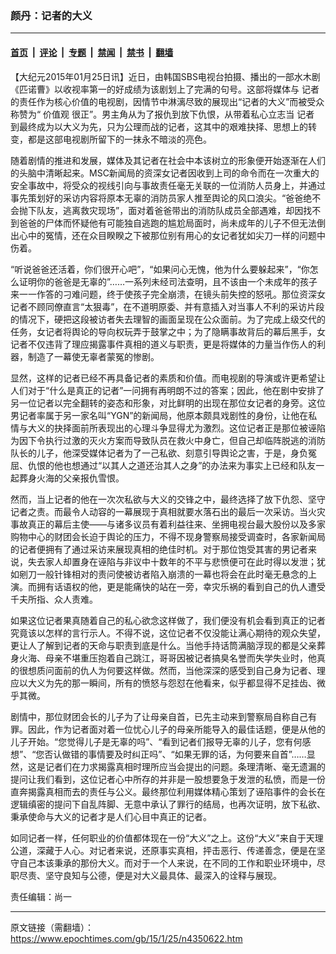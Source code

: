 ### 颜丹：记者的大义

---

#### [首页](../../../..?n4350622) &nbsp;|&nbsp; [评论](../../../../../epoch-comment?n4350622) &nbsp;|&nbsp; [专题](../../../../../epoch-special?n4350622) &nbsp;|&nbsp; [禁闻](../../../../../epoch-news?n4350622) &nbsp;|&nbsp; [禁书](../../../../../books?n4350622) &nbsp;|&nbsp; [翻墙](https://github.com/gfw-breaker/nogfw/blob/master/README.md?n4350622)


<div class="post_content" id="artbody" itemprop="articleBody">
 <!-- article content begin -->
 <p>
  【大纪元2015年01月25日讯】近日，由韩国SBS电视台拍摄、播出的一部水木剧《匹诺曹》以收视率第一的好成绩为该剧划上了完满的句号。这部将媒体与
  <ok href="https://www.epochtimes.com/gb/tag/%E8%AE%B0%E8%80%85.html">
   记者
  </ok>
  的责任作为核心价值的电视剧，因情节中淋漓尽致的展现出“记者的大义”而被受众称赞为“
  <ok href="https://www.epochtimes.com/gb/tag/%E4%BB%B7%E5%80%BC%E8%A7%82.html">
   价值观
  </ok>
  很正”。男主角从为了报仇到放下仇恨，从带着私心立志当
  <ok href="https://www.epochtimes.com/gb/tag/%E8%AE%B0%E8%80%85.html">
   记者
  </ok>
  到最终成为以大义为先，只为公理而战的记者，这其中的艰难抉择、思想上的转变，都是这部电视剧所留下的一抹永不暗淡的亮色。
 </p>
 <p>
  随着剧情的推进和发展，媒体及其记者在社会中本该树立的形象便开始逐渐在人们的头脑中清晰起来。MSC新闻局的资深女记者因收到上司的命令而在一次重大的安全事故中，将受众的视线引向与事故责任毫无关联的一位消防人员身上，并通过事先策划好的采访内容将原本无辜的消防员家人推至舆论的风口浪尖。“爸爸绝不会抛下队友，逃离救灾现场”，面对着爸爸带出的消防队成员全部遇难，却因找不到爸爸的尸体而怀疑他有可能独自逃跑的尴尬局面时，尚未成年的儿子不但无法倒出心中的冤情，还在众目睽睽之下被那位别有用心的女记者犹如尖刀一样的问题中伤着。
 </p>
 <p>
  “听说爸爸还活着，你们很开心吧”，“如果问心无愧，他为什么要躲起来”，“你怎么证明你的爸爸是无辜的”……一系列未经司法查明，且不该由一个未成年的孩子来一一作答的刁难问题，终于使孩子完全崩溃，在镜头前失控的怒吼。那位资深女记者不顾同僚直言“太狠毒”，在不道明原委、并有意插入对当事人不利的采访片段的情况下，硬把这段被访者失去理智的画面呈现在公众面前。为了完成上级交代的任务，女记者将舆论的导向权玩弄于鼓掌之中；为了隐瞒事故背后的幕后黑手，女记者不仅违背了理应揭露事件真相的道义与职责，更是将媒体的力量当作伤人的利器，制造了一幕使无辜者蒙冤的惨剧。
 </p>
 <p>
  显然，这样的记者已经不再具备记者的素质和价值。而电视剧的导演或许更希望让人们对于“什么是真正的记者”一问拥有再明朗不过的答案；因此，他在剧中安排了另一位记者以完全翻转的姿态和形象，对比鲜明的出现在那位女记者的身旁。这位男记者率属于另一家名叫“YGN”的新闻局，他原本颇具戏剧性的身份，让他在私情与大义的抉择面前所表现出的心理斗争显得尤为激烈。这位记者正是那位被诬陷为因下令执行过激的灭火方案而导致队员在救火中身亡，但自己却临阵脱逃的消防队长的儿子，他深受媒体记者为了一己私欲、刻意引导舆论之害，于是，身负冤屈、仇恨的他也想通过“以其人之道还治其人之身”的办法来为事实上已经和队友一起葬身火海的父亲报仇雪恨。
 </p>
 <p>
  然而，当上记者的他在一次次私欲与大义的交锋之中，最终选择了放下仇怨、坚守记者之责。而最令人动容的一幕展现于真相就要水落石出的最后一次采访。当火灾事故真正的幕后主使——与诸多议员有着利益往来、坐拥电视台最大股份以及多家购物中心的财团会长迫于舆论的压力，不得不现身警察局接受调查时，各家新闻局的记者便拥有了通过采访来展现真相的绝佳时机。对于那位饱受其害的男记者来说，失去家人却置身在诬陷与非议中十数年的不平与悲愤便可在此时得以发泄；犹如剜刀一般针锋相对的责问使被访者陷入崩溃的一幕也将会在此时毫无悬念的上演。而拥有话语权的他，更是能痛快的站在一旁，幸灾乐祸的看到自己的仇人遭受千夫所指、众人责难。
 </p>
 <p>
  如果这位记者果真随着自己的私心欲念这样做了，我们便没有机会看到真正的记者究竟该以怎样的言行示人。不得不说，这位记者不仅没能让满心期待的观众失望，更让人了解到记者的天命与职责到底是什么。当他手持话筒满脑浮现的都是父亲葬身火海、母亲不堪重压抱着自己跳江，哥哥因被记者搞臭名誉而失学失业时，他真的很想质问面前的仇人为何要这样做。然而，当他深深的感受到自己身为记者、理应以大义为先的那一瞬间，所有的愤怒与怨怼在他看来，似乎都显得不足挂齿、微乎其微。
 </p>
 <p>
  剧情中，那位财团会长的儿子为了让母亲自首，已先主动来到警察局自称自己有罪。因此，作为记者面对着一位忧心儿子的母亲所能导入的最佳话题，便是从他的儿子开始。“您觉得儿子是无辜的吗”、“看到记者们报导无辜的儿子，您有何感想”、“您否认做错的事情要及时纠正吗”、“如果无罪的话，为何要来自首”……显然，这是记者们在力求揭露真相时理所应当会提出的问题。条理清晰、毫无遗漏的提问让我们看到，这位记者心中所存的并非是一股想要急于发泄的私愤，而是一份直奔揭露真相而去的责任与公义。最终那位利用媒体精心策划了诬陷事件的会长在逻辑缜密的提问下自乱阵脚、无意中承认了罪行的结局，也再次证明，放下私欲、秉承使命与大义的记者才是人们心目中真正的记者。
 </p>
 <p>
  如同记者一样，任何职业的价值都体现在一份“大义”之上。这份“大义”来自于天理公道，深藏于人心。对记者来说，还原事实真相，抨击恶行、传递善念，便是在坚守自己本该秉承的那份大义。而对于一个人来说，在不同的工作和职业环境中，尽职尽责、坚守良知与公德，便是对大义最具体、最深入的诠释与展现。
 </p>
 <p>
  责任编辑：尚一
 </p>
 <!-- article content end -->
 <div id="below_article_ad">
 </div>
</div>


---

原文链接（需翻墙）：https://www.epochtimes.com/gb/15/1/25/n4350622.htm